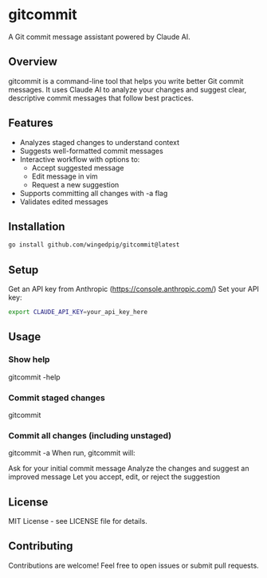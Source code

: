 # gitcommit

A Git commit message assistant powered by Claude AI.

## Overview

gitcommit is a command-line tool that helps you write better Git commit messages. It uses Claude AI to analyze your changes and suggest clear, descriptive commit messages that follow best practices.

## Features

- Analyzes staged changes to understand context
- Suggests well-formatted commit messages
- Interactive workflow with options to:
  - Accept suggested message
  - Edit message in vim
  - Request a new suggestion
- Supports committing all changes with -a flag
- Validates edited messages

## Installation

```bash
go install github.com/wingedpig/gitcommit@latest
```

## Setup

Get an API key from Anthropic (https://console.anthropic.com/)
Set your API key:

```bash
export CLAUDE_API_KEY=your_api_key_here
```

## Usage

### Show help
gitcommit -help

### Commit staged changes
gitcommit

### Commit all changes (including unstaged)
gitcommit -a
When run, gitcommit will:

Ask for your initial commit message
Analyze the changes and suggest an improved message
Let you accept, edit, or reject the suggestion

## License

MIT License - see LICENSE file for details.

## Contributing

Contributions are welcome! Feel free to open issues or submit pull requests.
